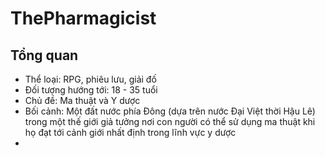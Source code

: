 # ThePharmagicist
## Tổng quan
- Thể loại: RPG, phiêu lưu, giải đố
- Đối tượng hướng tới: 18 - 35 tuổi
- Chủ đề: Ma thuật và Y dược
- Bối cảnh: Một đất nước phía Đông (dựa trên nước Đại Việt thời Hậu Lê) trong một thế giới giả tưởng nơi con người có thể sử dụng ma thuật khi họ đạt tới cảnh giới nhất định trong lĩnh vực y dược
- 
